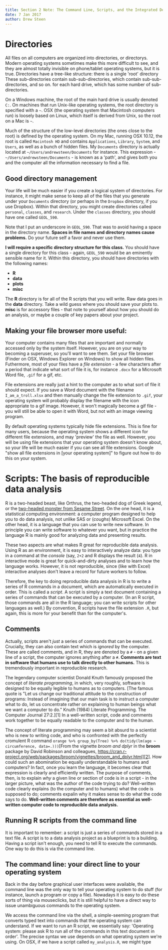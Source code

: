 ```yaml
---
title: Section 2 Note: The Command Line, Scripts, and the Integrated Development Environment
date: 7 Jan 2017
author: Drew Steen
---
```


# Directories

All files on all computers are organized into directories, or directorys. Modern operating systems sometimes make this more difficult to see, and they are almost totally invisible on phone/tablet operating systems, but it is true. Directories have a tree-like structure: there is a single 'root' directory These sub-directories contain sub-sub-directories, which contain sub-sub-directories, and so on. for each hard drive, which has some number of sub-directories. 

On a Windows machine, the root of the main hard drive is usually denoted `C:`. On machines that run Unix-like operating systems, the root directory is specified with a `~`. OSX (the operating system that Macintosh computers run) is loosely based on Linux, which itself is derived from Unix, so the root on a Mac is `~`. 

Much of the structure of the low-level directories (the ones close to the root) is defined by the operating system. On my Mac, running OSX 10.12, the root is called `Macintosh HD` and contains `Applications`, `Library`, `System`, and `Users`, as well as a bunch of hidden files. My `Documents` directory is actually located at `~/Users/andrewsteen/Documents` for instance. This expression - `~/Users/andrewsteen/Documents` - is known as a 'path', and gives both you and the computer all the information necessary to find a file.

## Good directory management

Your life will be much easier if you create a logical system of directories. For instance, it might make sense to keep all of the files that you generate under your `Documents` directory (or perhaps in the `Dropbox` directory, if you use Dropbox). Within that directory, you might create directories called `personal`, `classes`, and `research`. Under the `classes` directory, you should have one called `GEOL_590`. 

Note that I put an underscore in `GEOL_590`. That was to avoid having a space in the directory name. **Spaces in file names and directory names cause problems.** Do your future self a favor and never use them.

**I will require a specific directory structure for this class.** You should have a single directory for this class - again, `GEOL_590` would be an eminently sensible name for it. Within this directory, you should have directories with the following names:
* **R**
* **data**
* **plots**
* **misc**

The **R** directory is for all of the R scripts that you will write. Raw data goes in the **data** directory. Take a wild guess where you should save your plots to. **misc** is for accessory files - that note to yourself about how you should do an analysis, or maybe a couple of key papers about your project.

## Making your file browser more useful:
Your computer contains many files that are important and normally accessed only by the system itself. However, you are on your way to becoming a superuser, so you'll want to see them. Set your file browser (Finder on OSX, Windows Explorer on Windows) to show all hidden files. Futhermore, most of your files have a *file extension* - a few characters after a period that indicate what sort of file it is, for instance `.docx` for a Microsoft Word file, `.gif` for a gif, etc. 

File extensions are really just a hint to the computer as to what sort of file it should expect. If you save a Word document with the filename `I_am_a_troll.xlsx` and then manually change the file extension to `.gif`, your operating system will probably display the filename with the icon appropriate to a gif image. However, it won't magically become a gif file - you will still be able to open it with Word, but not with an image viewing program. 

 By default operating systems typically hide file extensions. This is fine for many users, because the operating system shows a different icon for different file extensions, and may 'preview' the file as well. However, you will be using file extensions that your operating system doesn't know about, so your life will be much easier if you can see all file extensions. Google "show all file extensions in [your operating system]" to figure out how to do this on your system.

# Scripts: The basis of reproducible data analysis

R is a two-headed beast, like Orthrus, the two-headed dog of Greek legend, or the [two-headed monster from Sesame Street](http://muppet.wikia.com/wiki/Two-Headed_Monster). On the one head, it is a statistical computing environment: a computer program designed to help you to do data analysis, not unlike SAS or (*coughs*) Microsoft Excel. On the other head, it is a language that you can use to write new software. In principle you can write software to whatever you want, but in practice the language R is mainly good for analyzing data and presenting results. 

These two aspects are what makes R great for reproducible data analysis. Using R as an environment, it is easy to interactively analyze data: you type in a command at the *console* (say, `2+2` and R displays the result (`4`). R in interactive mode is great for quick-and-dirty analyses and to learn how the language works. However, it is not reproducible, since (like with Excel) interactive analyses don't leave a record for future workers to follow.

Therefore, the key to doing reproducible data analysis in R is to write a series of R commands in a document, which are automatically executed in order. This is called a *script*. A script is simply a text document containing a series of commands that can be executed by a computer. (In an R script, those commands are all in the R language; you can write scripts for other languages as well.) By convention, R scripts have the file extension `.R`, but again, this is more for your benefit than for the computer's.

## Comments

Actually, scripts aren't *just* a series of commands that can be executed. Crucially, they can also contain text which is *ignored* by the computer. These are called comments, and in R, they are denoted by a `#` - on a given line of a script, the computer ignores anything after a `#`. **Comments are text in software that humans use to talk directly to other humans.** This is tremendously important in reproducible research. 

The legendary computer scientist Donald Knuth famously proposed the concept of *literate programming*, in which, very roughly, software is designed to be equally legible to humans as to computers. [The famous quote is "Let us change our traditional attitude to the construction of programs: Instead of imagining that our main task is to instruct a computer what to do, let us concentrate rather on explaining to human beings what we want a computer to do." Knuth (1984) Literate Programming. The Computer Journal 27:2.][1] In a well-written script, code and comments work together to be equally readable to the computer and to the human. 

The concept of literate programming may seem a bit absurd to a scientist who is new to writing code, and who is confronted with the perfectly cromulent R command `orange %>% group_by(Tree) %>% do(tidy(lm(age ~ circumference, data=.)))`[From the vignette *broom and dplyr* in the **broom** package by David Robinson and colleagues, https://cran.r-project.org/web/packages/broom/vignettes/broom_and_dplyr.html][2]. How could such an abomination be equally understandable to humans and computers? In fact, once you learn the language, it becomes clear that expression is clearly and efficiently written. The purpose of comments, then, is to explain *why* a given line or section of code is in a script - in the larger picture, what was the author of the code trying to do? Well-written code clearly explains (to the computer and to humans) what the code is supposed to do; comments expalin why it makes sense to do what the code says to do. **Well-written comments are therefore as essential as well-written computer code to reproducible data analysis.**

## Running R scripts from the command line

It is important to remember: a script is just a series of commands stored in a text file. A script is to a data analysis project as a blueprint is to a building. Having a script isn't enough, you need to tell R to execute the commands. One way to do this is via the command line.

## The command line: your direct line to your operating system

Back in the day before graphical user interfaces were available, the command line was the only way to tell your operating system to do stuff (for instance, launch a program or copy a file). Nowadays it is easy to do these sorts of thing via mouseclicks, but it is still helpful to have a direct way to issue unambiguous commands to the operating system. 

We access the command line via the shell, a simple-seeming program that converts typed text into commands that the operating system can understand. If we want to run an R script, we essentially say: 'Operating system: please ask R to run all of the commands in this text document in order'. The precise syntax we use depends on what operating system we're using. On OSX, if we have a script called `my_analysis.R`, we might type 

